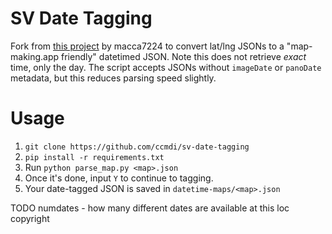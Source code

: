 # SV Date Tagging




Fork from [this project](https://github.com/macca7224/sv-date-analyser) by macca7224 to convert lat/lng JSONs to a "map-making.app friendly" datetimed JSON. Note this does not retrieve *exact* time, only the day. The script accepts JSONs without `imageDate` or `panoDate` metadata, but this reduces parsing speed slightly.

# Usage
1. `git clone https://github.com/ccmdi/sv-date-tagging`
2. `pip install -r requirements.txt`
3. Run `python parse_map.py <map>.json`
4. Once it's done, input `Y` to continue to tagging.
5. Your date-tagged JSON is saved in `datetime-maps/<map>.json`


TODO
numdates - how many different dates are available at this loc
copyright